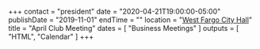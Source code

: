+++
contact = "president"
date = "2020-04-21T19:00:00-05:00"
publishDate = "2019-11-01"
endTime = ""
location = "[West Fargo City Hall](/places/west-fargo-city-hall/)"
title = "April Club Meeting"
dates = [ "Business Meetings" ]
outputs = [ "HTML", "Calendar" ]
+++
